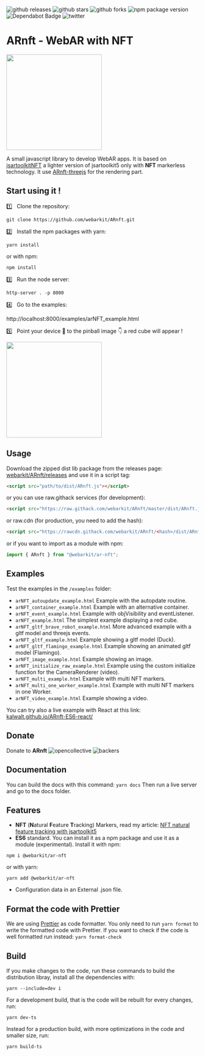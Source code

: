 ![github releases](https://flat.badgen.net/github/release/webarkit/ARnft)
![github stars](https://flat.badgen.net/github/stars/webarkit/ARnft)
![github forks](https://flat.badgen.net/github/forks/webarkit/ARnft)
![npm package version](https://flat.badgen.net/npm/v/@webarkit/ar-nft)
![Dependabot Badge](https://flat.badgen.net/dependabot/thepracticaldev/dev.to?icon=dependabot)
![twitter](https://flat.badgen.net/twitter/follow/WebarkitO)

# ARnft - WebAR with NFT

<img src="examples/Data/arNFT-logo.gif" width="250px"/>

A small javascript library to develop WebAR apps. It is based on [jsartoolkitNFT](https://github.com/webarkit/jsartoolkitNFT) a lighter version of jsartoolkit5 only with **NFT** markerless technology. It use [ARnft-threejs](https://github.com/webarkit/ARnft-threejs) for the rendering part.

## Start using it !

:one: &nbsp; Clone the repository:

`git clone https://github.com/webarkit/ARnft.git`

:two: &nbsp; Install the npm packages with yarn:

`yarn install`

or with npm:

`npm install`

:three: &nbsp; Run the node server:

`http-server . -p 8000`

:four: &nbsp; Go to the examples:

http://localhost:8000/examples/arNFT_example.html

:five: &nbsp; Point your device 📱 to the pinball image 👇 a red cube will appear !

<img src= https://raw.githubusercontent.com/artoolkitx/artoolkit5/master/doc/Marker%20images/pinball.jpg width="250"/>

## Usage

Download the zipped dist lib package from the releases page: [webarkit/ARnft/releases](https://github.com/webarkit/ARnft/releases)
and use it in a script tag:

```html
<script src="path/to/dist/ARnft.js"></script>
```

or you can use raw.githack services (for development):

```html
<script src="https://raw.githack.com/webarkit/ARnft/master/dist/ARnft.js"></script>
```

or raw.cdn (for production, you need to add the hash):

```html
<script src="https://rawcdn.githack.com/webarkit/ARnft/<hash>/dist/ARnft.js"></script>
```

or if you want to import as a module with npm:

```javascript
import { ARnft } from "@webarkit/ar-nft";
```

## Examples

Test the examples in the `/examples` folder:

- `arNFT_autoupdate_example.html` Example with the autopdate routine.
- `arNFT_container_example.html` Example with an alternative container.
- `arNFT_event_example.html` Example with objVisibility and eventListener.
- `arNFT_example.html` The simplest example displaying a red cube.
- `arNFT_gltf_brave_robot_example.html` More advanced example with a gltf model and threejs events.
- `arNFT_gltf_example.html` Example showing a gltf model (Duck).
- `arNFT_gltf_flamingo_example.html` Example showing an animated gltf model (Flamingo).
- `arNFT_image_example.html` Example showing an image.
- `arNFT_initialize_raw_example.html` Example using the custom initialize function for the CameraRenderer (video).
- `arNFT_multi_example.html` Example with multi NFT markers.
- `arNFT_multi_one_worker_example.html` Example with multi NFT markers in one Worker.
- `arNFT_video_example.html` Example showing a video.

You can try also a live example with React at this link: [kalwalt.github.io/ARnft-ES6-react/](https://kalwalt.github.io/ARnft-ES6-react/)

## Donate
Donate to **ARnft** ![opencollective](https://flat.badgen.net/badge/icon/opencollective?icon=opencollective&label) ![backers](https://flat.badgen.net/opencollective/backers/arnft)


## Documentation

You can build the docs with this command:
`yarn docs`
Then run a live server and go to the docs folder.

## Features

- **NFT** (**N**atural **F**eature **T**racking) Markers, read my article: [NFT natural feature tracking with jsartoolkit5](https://www.kalwaltart.com/blog/2020/01/21/nft-natural-feature-tracking-with-jsartoolkit5/)
- **ES6** standard. You can install it as a npm package and use it as a module (experimental). Install it with npm:

```
npm i @webarkit/ar-nft
```

or with yarn:

```
yarn add @webarkit/ar-nft
```

- Configuration data in an External .json file.

## Format the code with Prettier
We are using [Prettier](https://prettier.io/) as code formatter. You only need to run `yarn format` to write the formatted code with Prettier. If you want to check if the code is well formatted run instead: `yarn format-check`

## Build
If you make changes to the code, run these commands to build the distribution libray, install all the dependencies with:
```
yarn --include=dev i
```
For a development build, that is the code will be rebuilt for every changes, run:
```
yarn dev-ts
```
Instead for a production build, with more optimizations in the code and smaller size, run:
```
yarn build-ts
```

